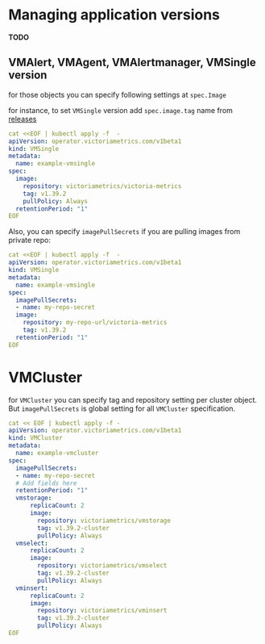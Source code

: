 # Managing application versions

**TODO**

## VMAlert, VMAgent, VMAlertmanager, VMSingle version


for those objects you can specify following settings at `spec.Image`

for instance, to set `VMSingle` version add `spec.image.tag` name from [releases](https://github.com/VictoriaMetrics/VictoriaMetrics/releases)

```yaml
cat <<EOF | kubectl apply -f  -
apiVersion: operator.victoriametrics.com/v1beta1
kind: VMSingle
metadata:
  name: example-vmsingle
spec:
  image:
    repository: victoriametrics/victoria-metrics
    tag: v1.39.2
    pullPolicy: Always
  retentionPeriod: "1"
EOF
```

Also, you can specify `imagePullSecrets` if you are pulling images from private repo:
```yaml
cat <<EOF | kubectl apply -f  -
apiVersion: operator.victoriametrics.com/v1beta1
kind: VMSingle
metadata:
  name: example-vmsingle
spec:
  imagePullSecrets:
  - name: my-repo-secret
  image:
    repository: my-repo-url/victoria-metrics
    tag: v1.39.2
  retentionPeriod: "1"
EOF
```


# VMCluster

for `VMCluster` you can specify tag and repository setting per cluster object. 
But `imagePullSecrets` is global setting for all `VMCluster` specification.
```yaml
cat << EOF | kubectl apply -f -
apiVersion: operator.victoriametrics.com/v1beta1
kind: VMCluster
metadata:
  name: example-vmcluster
spec:
  imagePullSecrets:
  - name: my-repo-secret
  # Add fields here
  retentionPeriod: "1"
  vmstorage:
      replicaCount: 2
      image:
        repository: victoriametrics/vmstorage
        tag: v1.39.2-cluster
        pullPolicy: Always
  vmselect:
      replicaCount: 2
      image:
        repository: victoriametrics/vmselect
        tag: v1.39.2-cluster
        pullPolicy: Always
  vminsert:
      replicaCount: 2
      image:
        repository: victoriametrics/vminsert
        tag: v1.39.2-cluster
        pullPolicy: Always
EOF
```




